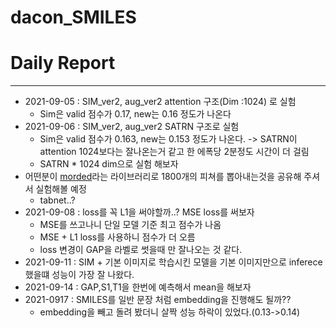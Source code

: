# dacon_SMILES

# Daily Report
---
* 2021-09-05 : SIM_ver2, aug_ver2 attention 구조(Dim :1024) 로 실험
   * Sim은 valid 점수가 0.17, new는 0.16 정도가 나온다
* 2021-09-06 : SIM_ver2, aug_ver2 SATRN  구조로 실험
   * Sim은 valid 점수가 0.163, new는 0.153 정도가 나온다. -> SATRN이 attention 1024보다는 잘나온는거 같고 한 에폭당 2분정도 시간이 더 걸림
   * SATRN * 1024 dim으로 실험 해보자
* 어떤분이 [morded](https://pypi.org/project/mordred/)라는 라이브러리로 1800개의 피쳐를 뽑아내는것을 공유해 주셔서 실험해볼 예정
   * tabnet..?
* 2021-09-08 : loss를 꼭 L1을 써야할까..? MSE loss를 써보자
   * MSE를 쓰고나니 단일 모델 기준 최고 점수가 나옴
   * MSE + L1 loss를 사용하니 점수가 더 오름
   * loss 변경이 GAP을 라벨로 썻을때 만 잘나오는 것 같다.
* 2021-09-11 : SIM + 기본 이미지로 학습시킨 모델을 기본 이미지만으로 inferece했을떄 성능이 가장 잘 나왔다.
* 2021-09-14 : GAP,S1,T1을 한번에 예측해서 mean을 해보자
* 2021-0917 : SMILES를 일반 문장 처럼 embedding을 진행해도 될까??
   * embedding을 빼고 돌려 봤더니 살짝 성능 하락이 있었다.(0.13->0.14)
